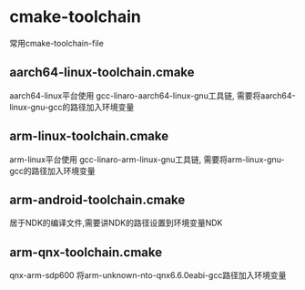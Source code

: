 # cmake-toolchain
常用cmake-toolchain-file

## aarch64-linux-toolchain.cmake

  aarch64-linux平台使用  gcc-linaro-aarch64-linux-gnu工具链,
  需要将aarch64-linux-gnu-gcc的路径加入环境变量

## arm-linux-toolchain.cmake

  arm-linux平台使用  gcc-linaro-arm-linux-gnu工具链,
  需要将arm-linux-gnu-gcc的路径加入环境变量

## arm-android-toolchain.cmake

  居于NDK的编译文件,需要讲NDK的路径设置到环境变量NDK
    
## arm-qnx-toolchain.cmake
   qnx-arm-sdp600 将arm-unknown-nto-qnx6.6.0eabi-gcc路径加入环境变量
